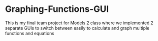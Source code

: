 # Graphing-Functions-GUI

This is my final team project for Models 2 class where we implemented 2 separate GUIs to switch between easily to calculate and graph multiple functions and equations
